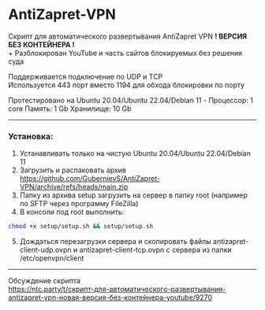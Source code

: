 # AntiZapret-VPN

Скрипт для автоматического развертывания AntiZapret VPN **! ВЕРСИЯ БЕЗ КОНТЕЙНЕРА !**\
\+ Разблокирован YouTube и часть сайтов блокируемых без решения суда

Поддерживается подключение по UDP и TCP\
Используется 443 порт вместо 1194 для обхода блокировки по порту

Протестировано на Ubuntu 20.04/Ubuntu 22.04/Debian 11 - Процессор: 1 core Память: 1 Gb Хранилище: 10 Gb
***
### Установка:
1. Устанавливать только на чистую Ubuntu 20.04/Ubuntu 22.04/Debian 11
2. Загрузить и распаковать архив https://github.com/GubernievS/AntiZapret-VPN/archive/refs/heads/main.zip
3. Папку из архива setup загрузить на сервер в папку root (например по SFTP через программу FileZilla)
4. В консоли под root выполнить:
```sh
chmod +x setup/setup.sh && setup/setup.sh
```
5. Дождаться перезагрузки сервера и скопировать файлы antizapret-client-udp.ovpn и antizapret-client-tcp.ovpn с сервера из папки /etc/openvpn/client
***
Обсуждение скрипта\
https://ntc.party/t/скрипт-для-автоматического-развертывания-antizapret-vpn-новая-версия-без-контейнера-youtube/9270
